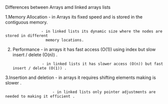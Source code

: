 Differences between Arrays amd linked arrays lists

1.Memory Allocation - in Arrays its fixed speed and is stored in the contiguous memory.

                    - in linked lists its dynamic size where the nodes are stored in different
                      memory locations.

                      
2. Performance      - in arrays it has fast access (O(1)) using index but slow insert / delete (O(n)) .

                    - in linked lists it has slower access (O(n)) but fast insert / delete (O(1)) .


3.Insertion and deletion - in arrays it requires shifting elements making is slower .

                         - in linked lists only pointer adjustments are needed to making it efficient .

                   
